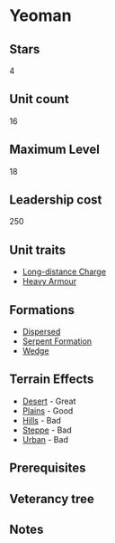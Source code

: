 # Yeoman

## Stars
4

## Unit count
16

## Maximum Level
18

## Leadership cost
250

## Unit traits
* [Long-distance Charge](../../unit-traits/long-distance-charge.md)
* [Heavy Armour](../../unit-traits/heavy-armour.md)

## Formations
* [Dispersed](../../formations/dispersed.md)
* [Serpent Formation](../../formations/serpent-formation.md)
* [Wedge](../../formations/wedge.md)

## Terrain Effects
* [Desert](../../terrain-effects/desert) - Great
* [Plains](../../terrain-effects/) - Good
* [Hills](../../terrain-effects/) - Bad
* [Steppe](../../terrain-effects/) - Bad
* [Urban](../../terrain-effects/) - Bad

## Prerequisites

## Veterancy tree

## Notes
